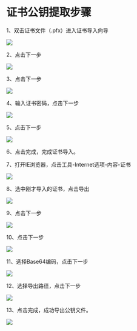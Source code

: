 # 证书公钥提取步骤

1、双击证书文件（.pfx）进入证书导入向导

![](https://github.com/yangbao93/docs/tree/d23f2b2cbc4eb06e62d38114d6a7f5410080c7b5/技术知识/Java/证书公钥提取步骤/image_7.jpeg)

2、点击下一步

![](https://github.com/yangbao93/docs/tree/d23f2b2cbc4eb06e62d38114d6a7f5410080c7b5/技术知识/Java/证书公钥提取步骤/image_11.jpeg)

3、点击下一步

![](https://github.com/yangbao93/docs/tree/d23f2b2cbc4eb06e62d38114d6a7f5410080c7b5/技术知识/Java/证书公钥提取步骤/image_6.jpeg)

4、输入证书密码，点击下一步

![](https://github.com/yangbao93/docs/tree/d23f2b2cbc4eb06e62d38114d6a7f5410080c7b5/技术知识/Java/证书公钥提取步骤/image_1.jpeg)

5、点击下一步

![](https://github.com/yangbao93/docs/tree/d23f2b2cbc4eb06e62d38114d6a7f5410080c7b5/技术知识/Java/证书公钥提取步骤/image_12.jpeg)

6、点击完成，完成证书导入。

7、打开IE浏览器，点击工具-Internet选项-内容-证书

![](https://github.com/yangbao93/docs/tree/d23f2b2cbc4eb06e62d38114d6a7f5410080c7b5/技术知识/Java/证书公钥提取步骤/image_4.jpeg)

8、选中刚才导入的证书，点击导出

![](https://github.com/yangbao93/docs/tree/d23f2b2cbc4eb06e62d38114d6a7f5410080c7b5/技术知识/Java/证书公钥提取步骤/image_8.jpeg)

9、点击下一步

![](https://github.com/yangbao93/docs/tree/d23f2b2cbc4eb06e62d38114d6a7f5410080c7b5/技术知识/Java/证书公钥提取步骤/image_5.jpeg)

10、点击下一步

![](https://github.com/yangbao93/docs/tree/d23f2b2cbc4eb06e62d38114d6a7f5410080c7b5/技术知识/Java/证书公钥提取步骤/image_9.jpeg)

11、选择Base64编码，点击下一步

![](https://github.com/yangbao93/docs/tree/d23f2b2cbc4eb06e62d38114d6a7f5410080c7b5/技术知识/Java/证书公钥提取步骤/image_10.jpeg)

12、选择导出路径，点击下一步

![](https://github.com/yangbao93/docs/tree/d23f2b2cbc4eb06e62d38114d6a7f5410080c7b5/技术知识/Java/证书公钥提取步骤/image_2.jpeg)

13、点击完成，成功导出公钥文件。

![](https://github.com/yangbao93/docs/tree/d23f2b2cbc4eb06e62d38114d6a7f5410080c7b5/技术知识/Java/证书公钥提取步骤/image_3.jpeg)

